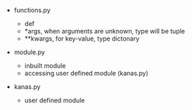 - functions.py

  - def
  - \*args, when arguments are unknown, type will be tuple
  - \*\*kwargs, for key-value, type dictonary

- module.py

  - inbuilt module
  - accessing user defined module (kanas.py)

- kanas.py
  - user defined module
